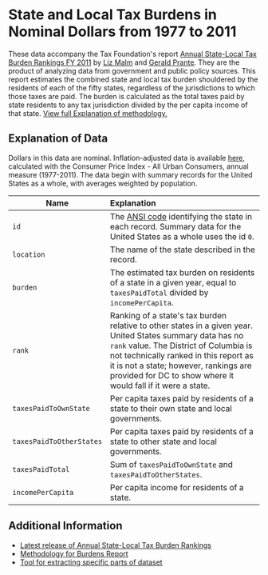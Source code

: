 # State and Local Tax Burdens in Nominal Dollars from 1977 to 2011

These data accompany the Tax Foundation's report [Annual State-Local Tax Burden Rankings FY 2011](http://taxfoundation.org/article/annual-state-local-tax-burden-ranking-fy-2011) by [Liz Malm](http://taxfoundation.org/staff/liz-malm) and [Gerald Prante](http://www.lynchburg.edu/content/gerald-prante). They are the product of analyzing data from government and public policy sources. This report estimates the combined state and local tax burden shouldered by the residents of each of the fifty states, regardless of the jurisdictions to which those taxes are paid. The burden is calculated as the total taxes paid by state residents to any tax jurisdiction divided by the per capita income of that state. [View full Explanation of methodology.](http://taxfoundation.org/article/tax-foundation-state-local-tax-burden-estimates-overview-methodology)

## Explanation of Data

Dollars in this data are nominal. Inflation-adjusted data is available [here](http://taxfoundation.org/article/state-and-local-tax-burdens-all-years-one-state-1977-2011), calculated with the Consumer Price Index - All Urban Consumers, annual measure (1977-2011). The data begin with summary records for the United States as a whole, with averages weighted by population.

| Name | Explanation |
| --- | :--- |
| `id` | The [ANSI code](https://www.census.gov/geo/reference/docs/state.txt) identifying the state in each record. Summary data for the United States as a whole uses the id `0`. |
| `location` | The name of the state described in the record. |
| `burden` | The estimated tax burden on residents of a state in a given year, equal to `taxesPaidTotal` divided by `incomePerCapita`. |
| `rank` | Ranking of a state's tax burden relative to other states in a given year. United States summary data has no `rank` value. The District of Columbia is not technically ranked in this report as it is not a state; however, rankings are provided for DC to show where it would fall if it were a state. |
| `taxesPaidToOwnState` | Per capita taxes paid by residents of a state to their own state and local governments. |
| `taxesPaidToOtherStates` | Per capita taxes paid by residents of a state to other state and local governments. |
| `taxesPaidTotal` | Sum of `taxesPaidToOwnState` and `taxesPaidToOtherStates`. |
| `incomePerCapita` | Per capita income for residents of a state. |

## Additional Information

* [Latest release of Annual State-Local Tax Burden Rankings](http://taxfoundation.org/burdens)
* [Methodology for Burdens Report](http://taxfoundation.org/burdensmethodology)
* [Tool for extracting specific parts of dataset](http://taxfoundation.org/article/state-and-local-tax-burdens-all-years-one-state-1977-2011)